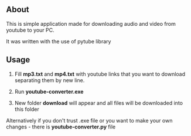 ## About

This is simple application made for downloading audio and video from youtube to your PC. 

It was written with the use of pytube library



## Usage

1. Fill **mp3.txt** and **mp4.txt** with youtube links that you want to download separating them by new line. 

2. Run **youtube-converter.exe**
3. New folder **download** will appear and all files will be downloaded into this folder

Alternatively if you don't trust .exe file or you want to make your own changes - there is **youtube-converter.py** file

